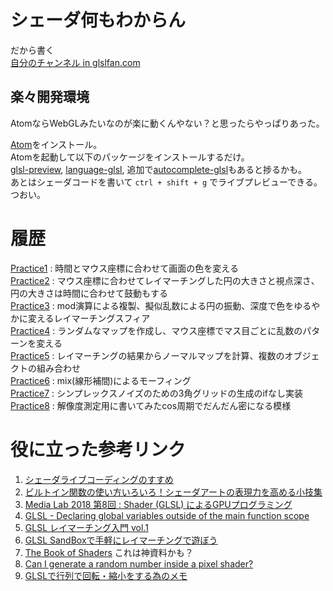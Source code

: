 # シェーダ何もわからん
だから書く  
[自分のチャンネル in glslfan.com](https://glslfan.com/?channel=-Li5ShWGghKAqruWFN3s)  

## 楽々開発環境
AtomならWebGLみたいなのが楽に動くんやない？と思ったらやっぱりあった。  

[Atom](https://atom.io/)をインストール。  
Atomを起動して以下のパッケージをインストールするだけ。  
[glsl-preview](https://atom.io/packages/glsl-preview), [language-glsl](https://atom.io/packages/language-glsl), 追加で[autocomplete-glsl](https://atom.io/packages/autocomplete-glsl)もあると捗るかも。  
あとはシェーダコードを書いて `ctrl + shift + g` でライブプレビューできる。つおい。

# 履歴
[Practice1](./src/practice1.glsl) : 時間とマウス座標に合わせて画面の色を変える  
[Practice2](./src/practice2.glsl) : マウス座標に合わせてレイマーチングした円の大きさと視点深さ、円の大きさは時間に合わせて鼓動もする  
[Practice3](./src/practice3.glsl) : mod演算による複製、擬似乱数による円の振動、深度で色をゆるやかに変えるレイマーチングスフィア    
[Practice4](./src/practice4.glsl) : ランダムなマップを作成し、マウス座標でマス目ごとに乱数のパターンを変える    
[Practice5](./src/practice5.glsl) : レイマーチングの結果からノーマルマップを計算、複数のオブジェクトの組み合わせ    
[Practice6](./src/practice6.glsl) : mix(線形補間)によるモーフィング    
[Practice7](./src/practice7.glsl) : シンプレックスノイズのための3角グリッドの生成のifなし実装    
[Practice8](./src/practice8.glsl) : 解像度測定用に書いてみたcos周期でだんだん密になる模様    

# 役に立った参考リンク
1. [シェーダライブコーディングのすすめ](https://docs.google.com/presentation/d/1n_L8VJZs-Ig4FrlaUe5X2dhFB77ZPbiDBirjkoM4Afc/edit#slide=id.g5993dc7d82_11_4)  
1. [ビルトイン関数の使い方いろいろ！シェーダアートの表現力を高める小技集](https://docs.google.com/presentation/d/12RrqyAkFanKmfL96ZHvhDCozE-_rKFPlU1YVwej4_bc/edit#slide=id.g3f05883db8_0_46)  
1. [Media Lab 2018 第8回 : Shader (GLSL) によるGPUプログラミング](https://drive.google.com/file/d/101oAJTRFRLdpBVN15-uTZx8B3AQewv_S/view)  
1. [GLSL - Declaring global variables outside of the main function scope](https://gamedev.stackexchange.com/questions/61257/glsl-declaring-global-variables-outside-of-the-main-function-scope)  
1. [GLSL レイマーチング入門 vol.1](https://qiita.com/edo_m18/items/034665d42c562da88cb6)  
1. [GLSL SandBoxで手軽にレイマーチングで遊ぼう](https://hackerslab.aktsk.jp/2018/12/01/131928)  
1. [The Book of Shaders](https://thebookofshaders.com/) これは神資料かも？  
1. [Can I generate a random number inside a pixel shader?](https://stackoverflow.com/questions/5149544/can-i-generate-a-random-number-inside-a-pixel-shader)  
1. [GLSLで行列で回転・縮小をする為のメモ](https://nogson2.hatenablog.com/entry/2017/11/09/234006)  
